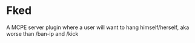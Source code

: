 # Fked
A MCPE server plugin where a user will want to hang himself/herself, aka worse than /ban-ip and /kick
